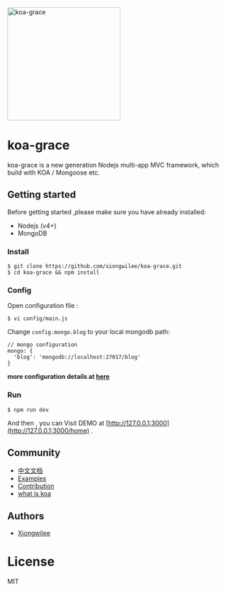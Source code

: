 <img src="https://github.com/xiongwilee/koa-grace/blob/master/logo.png?raw=true" alt="koa-grace" width="255px" />

# koa-grace

koa-grace is a new generation Nodejs multi-app MVC framework, which build with KOA / Mongoose etc.

## Getting started

Before getting started ,please make sure you have already installed:
* Nodejs (v4+)
* MongoDB

### Install 

	$ git clone https://github.com/xiongwilee/koa-grace.git 
	$ cd koa-grace && npm install

### Config 

Open configuration file :

	$ vi config/main.js

Change `config.mongo.blog` to your local mongodb path:

	// mongo configuration
	mongo: {
	  'blog': 'mongodb://localhost:27017/blog'
	}

**more configuration details at [here](docs/documents.md#config)**

### Run
	
	$ npm run dev

And then , you can Visit DEMO at [http://127.0.0.1:3000](http://127.0.0.1:3000/home) .

## Community

 - [中文文档](docs/documents.md) 
 - [Examples](https://github.com/xiongwilee/koa-grace/tree/master/app)
 - [Contribution](docs/contribution.md)
 - [what is koa](https://github.com/koajs/koa)

## Authors

  - [Xiongwilee](https://github.com/xiongwilee)

# License

  MIT
